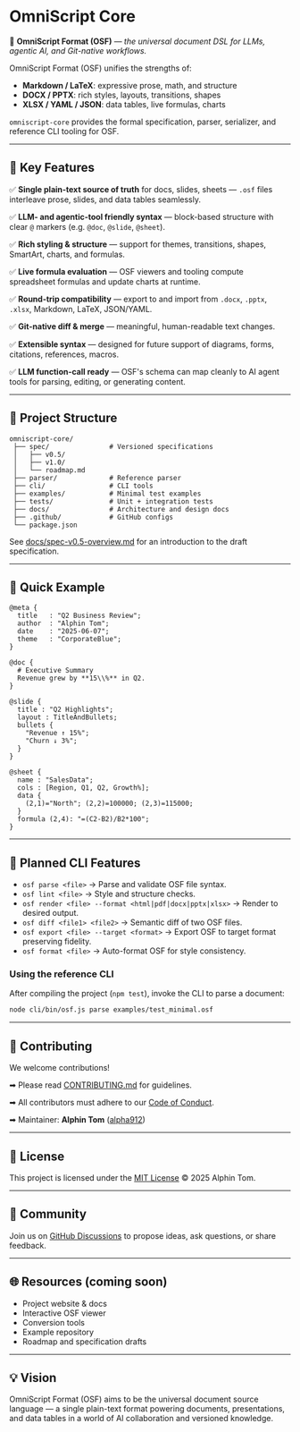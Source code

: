 # OmniScript Core

🚀 **OmniScript Format (OSF)** — *the universal document DSL for LLMs, agentic AI, and Git-native workflows.*

OmniScript Format (OSF) unifies the strengths of:

* **Markdown / LaTeX**: expressive prose, math, and structure
* **DOCX / PPTX**: rich styles, layouts, transitions, shapes
* **XLSX / YAML / JSON**: data tables, live formulas, charts

`omniscript-core` provides the formal specification, parser, serializer, and reference CLI tooling for OSF.

---

## 🌟 Key Features

✅ **Single plain-text source of truth** for docs, slides, sheets — `.osf` files interleave prose, slides, and data tables seamlessly.

✅ **LLM- and agentic-tool friendly syntax** — block-based structure with clear `@` markers (e.g. `@doc`, `@slide`, `@sheet`).

✅ **Rich styling & structure** — support for themes, transitions, shapes, SmartArt, charts, and formulas.

✅ **Live formula evaluation** — OSF viewers and tooling compute spreadsheet formulas and update charts at runtime.

✅ **Round-trip compatibility** — export to and import from `.docx`, `.pptx`, `.xlsx`, Markdown, LaTeX, JSON/YAML.

✅ **Git-native diff & merge** — meaningful, human-readable text changes.

✅ **Extensible syntax** — designed for future support of diagrams, forms, citations, references, macros.

✅ **LLM function-call ready** — OSF's schema can map cleanly to AI agent tools for parsing, editing, or generating content.

---

## 📂 Project Structure

```
omniscript-core/
 ├── spec/               # Versioned specifications
 │   ├── v0.5/
 │   ├── v1.0/
 │   └── roadmap.md
 ├── parser/             # Reference parser
 ├── cli/                # CLI tools
 ├── examples/           # Minimal test examples
 ├── tests/              # Unit + integration tests
 ├── docs/               # Architecture and design docs
 ├── .github/            # GitHub configs
 └── package.json
```

See [docs/spec-v0.5-overview.md](docs/spec-v0.5-overview.md) for an introduction to the draft specification.

---

## 🚀 Quick Example

```osf
@meta {
  title   : "Q2 Business Review";
  author  : "Alphin Tom";
  date    : "2025-06-07";
  theme   : "CorporateBlue";
}

@doc {
  # Executive Summary
  Revenue grew by **15\\%** in Q2.
}

@slide {
  title : "Q2 Highlights";
  layout : TitleAndBullets;
  bullets {
    "Revenue ↑ 15%";
    "Churn ↓ 3%";
  }
}

@sheet {
  name : "SalesData";
  cols : [Region, Q1, Q2, Growth%];
  data {
    (2,1)="North"; (2,2)=100000; (2,3)=115000;
  }
  formula (2,4): "=(C2-B2)/B2*100";
}
```

---

## 🚀 Planned CLI Features

* `osf parse <file>` → Parse and validate OSF file syntax.
* `osf lint <file>` → Style and structure checks.
* `osf render <file> --format <html|pdf|docx|pptx|xlsx>` → Render to desired output.
* `osf diff <file1> <file2>` → Semantic diff of two OSF files.
* `osf export <file> --target <format>` → Export OSF to target format preserving fidelity.
* `osf format <file>` → Auto-format OSF for style consistency.

### Using the reference CLI

After compiling the project (`npm test`), invoke the CLI to parse a document:

```bash
node cli/bin/osf.js parse examples/test_minimal.osf
```

---

## 🤝 Contributing

We welcome contributions!

➡ Please read [CONTRIBUTING.md](CONTRIBUTING.md) for guidelines.

➡ All contributors must adhere to our [Code of Conduct](CODE_OF_CONDUCT.md).

➡ Maintainer: **Alphin Tom** ([alpha912](https://github.com/alpha912))

---

## 📄 License

This project is licensed under the [MIT License](LICENSE) © 2025 Alphin Tom.

---

## 💬 Community

Join us on [GitHub Discussions](https://github.com/OmniScriptOSF/omniscript-core/discussions) to propose ideas, ask questions, or share feedback.

---

## 🌐 Resources (coming soon)

* Project website & docs
* Interactive OSF viewer
* Conversion tools
* Example repository
* Roadmap and specification drafts

---

## 💡 Vision

OmniScript Format (OSF) aims to be the universal document source language — a single plain-text format powering documents, presentations, and data tables in a world of AI collaboration and versioned knowledge.
